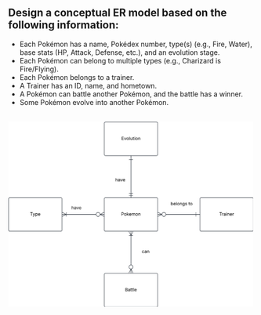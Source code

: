 ## Design a conceptual ER model based on the following information:

- Each Pokémon has a name, Pokédex number, type(s) (e.g., Fire, Water), base stats (HP, Attack, Defense, etc.), and an evolution stage.
- Each Pokémon can belong to multiple types (e.g., Charizard is Fire/Flying).
- Each Pokémon belongs to a trainer.
- A Trainer has an ID, name, and hometown.
- A Pokémon can battle another Pokémon, and the battle has a winner.
- Some Pokémon evolve into another Pokémon.

<br>

<img src="../assets/pokemon_conceptual_model.png" width =500>
